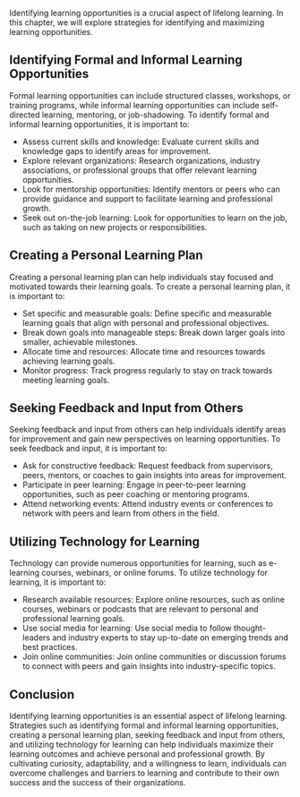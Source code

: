 
Identifying learning opportunities is a crucial aspect of lifelong learning. In this chapter, we will explore strategies for identifying and maximizing learning opportunities.

Identifying Formal and Informal Learning Opportunities
------------------------------------------------------

Formal learning opportunities can include structured classes, workshops, or training programs, while informal learning opportunities can include self-directed learning, mentoring, or job-shadowing. To identify formal and informal learning opportunities, it is important to:

* Assess current skills and knowledge: Evaluate current skills and knowledge gaps to identify areas for improvement.
* Explore relevant organizations: Research organizations, industry associations, or professional groups that offer relevant learning opportunities.
* Look for mentorship opportunities: Identify mentors or peers who can provide guidance and support to facilitate learning and professional growth.
* Seek out on-the-job learning: Look for opportunities to learn on the job, such as taking on new projects or responsibilities.

Creating a Personal Learning Plan
---------------------------------

Creating a personal learning plan can help individuals stay focused and motivated towards their learning goals. To create a personal learning plan, it is important to:

* Set specific and measurable goals: Define specific and measurable learning goals that align with personal and professional objectives.
* Break down goals into manageable steps: Break down larger goals into smaller, achievable milestones.
* Allocate time and resources: Allocate time and resources towards achieving learning goals.
* Monitor progress: Track progress regularly to stay on track towards meeting learning goals.

Seeking Feedback and Input from Others
--------------------------------------

Seeking feedback and input from others can help individuals identify areas for improvement and gain new perspectives on learning opportunities. To seek feedback and input, it is important to:

* Ask for constructive feedback: Request feedback from supervisors, peers, mentors, or coaches to gain insights into areas for improvement.
* Participate in peer learning: Engage in peer-to-peer learning opportunities, such as peer coaching or mentoring programs.
* Attend networking events: Attend industry events or conferences to network with peers and learn from others in the field.

Utilizing Technology for Learning
---------------------------------

Technology can provide numerous opportunities for learning, such as e-learning courses, webinars, or online forums. To utilize technology for learning, it is important to:

* Research available resources: Explore online resources, such as online courses, webinars or podcasts that are relevant to personal and professional learning goals.
* Use social media for learning: Use social media to follow thought-leaders and industry experts to stay up-to-date on emerging trends and best practices.
* Join online communities: Join online communities or discussion forums to connect with peers and gain insights into industry-specific topics.

Conclusion
----------

Identifying learning opportunities is an essential aspect of lifelong learning. Strategies such as identifying formal and informal learning opportunities, creating a personal learning plan, seeking feedback and input from others, and utilizing technology for learning can help individuals maximize their learning outcomes and achieve personal and professional growth. By cultivating curiosity, adaptability, and a willingness to learn, individuals can overcome challenges and barriers to learning and contribute to their own success and the success of their organizations.
